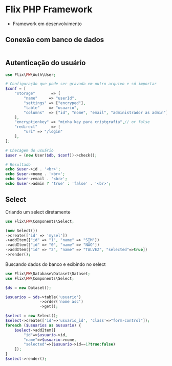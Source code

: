 # Flix PHP Framework

* Framework em desenvolvimento

## Conexão com banco de dados

````php

````

## Autenticação do usuário

````php
use Flix\FW\Auth\User;

# Configuração que pode ser gravada em outro arquivo e só importar 
$conf = [
    "storage"       => [
        "name"     => "userId",
        "settings" => ["encryped"],
        "table"    => "usuario",
        "columns"  => ["id", "nome", "email", "administrador as admin"]
    ],
    "encryptionkey" => "minha key para criptgrafia",// or false
    "redirect"      => [
        "uri" => "/login"
    ],
];

# Checagem do usuário
$user = (new User($db, $conf))->check();

# Resultado
echo $user->id . '<br>';
echo $user->nome . '<br>';
echo $user->email . '<br>';
echo $user->admin ? 'true' : 'false' . '<br>';
````

## Select

Criando um select diretamente

````php
use Flix\FW\Components\Select;

(new Select())
->create(['id' => 'mysel'])
->addItem(["id" => "1", "name" => "SIM"])
->addItem(["id" => "0", "name" => "NÃO"])
->addItem(["id" => "2", "name" => "TALVEZ", "selected"=>true])
->render();
````

Buscando dados do banco e exibindo no select

````php
use Flix\FW\Database\Dataset\Dataset;
use Flix\FW\Components\Select;

$ds = new Dataset();

$usuarios = $ds->table('usuario')
               ->order('nome asc')
               ->get();

$select = new Select();
$select->create(['id'=>'usuario_id', 'class'=>"form-control"]);
foreach ($usuarios as $usuario) {
    $select->addItem([
        "id"=>$usuario->id, 
        "name"=>$usuario->nome, 
        "selected"=>($usuario->id==1?true:false)
    ]);
}
$select->render();
````
